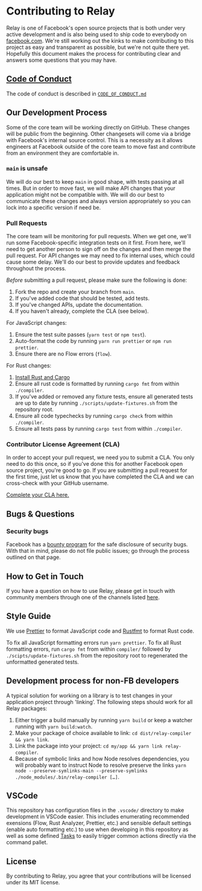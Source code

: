 # Contributing to Relay

Relay is one of Facebook's open source projects that is both under very active development and is also being used to ship code to everybody on [facebook.com](https://www.facebook.com). We're still working out the kinks to make contributing to this project as easy and transparent as possible, but we're not quite there yet. Hopefully this document makes the process for contributing clear and answers some questions that you may have.

## [Code of Conduct](https://code.facebook.com/codeofconduct)

The code of conduct is described in [`CODE_OF_CONDUCT.md`](CODE_OF_CONDUCT.md)

## Our Development Process

Some of the core team will be working directly on GitHub. These changes will be public from the beginning. Other changesets will come via a bridge with Facebook's internal source control. This is a necessity as it allows engineers at Facebook outside of the core team to move fast and contribute from an environment they are comfortable in.

### `main` is unsafe

We will do our best to keep `main` in good shape, with tests passing at all times. But in order to move fast, we will make API changes that your application might not be compatible with. We will do our best to communicate these changes and always version appropriately so you can lock into a specific version if need be.

### Pull Requests

The core team will be monitoring for pull requests. When we get one, we'll run some Facebook-specific integration tests on it first. From here, we'll need to get another person to sign off on the changes and then merge the pull request. For API changes we may need to fix internal uses, which could cause some delay. We'll do our best to provide updates and feedback throughout the process.

*Before* submitting a pull request, please make sure the following is done:

1. Fork the repo and create your branch from `main`.
2. If you've added code that should be tested, add tests.
3. If you've changed APIs, update the documentation.
4. If you haven't already, complete the CLA (see below).

For JavaScript changes:

1. Ensure the test suite passes (`yarn test` or `npm test`).
2. Auto-format the code by running `yarn run prettier` or `npm run prettier`.
3. Ensure there are no Flow errors (`flow`).

For Rust changes:

1. [Install Rust and Cargo](https://www.rust-lang.org/tools/install)
2. Ensure all rust code is formatted by running `cargo fmt` from within `./compiler`.
3. If you've added or removed any fixture tests, ensure all generated tests are up to date by running `./scripts/update-fixtures.sh` from the repository root.
4. Ensure all code typechecks by running `cargo check` from within `./compiler`.
5. Ensure all tests pass by running `cargo test` from within `./compiler`.

### Contributor License Agreement (CLA)

In order to accept your pull request, we need you to submit a CLA. You only need to do this once, so if you've done this for another Facebook open source project, you're good to go. If you are submitting a pull request for the first time, just let us know that you have completed the CLA and we can cross-check with your GitHub username.

[Complete your CLA here.](https://code.facebook.com/cla)

## Bugs & Questions

### Security bugs

Facebook has a [bounty program](https://www.facebook.com/whitehat/) for the safe disclosure of security bugs. With that in mind, please do not file public issues; go through the process outlined on that page.

## How to Get in Touch

If you have a question on how to use Relay, please get in touch with community members through one of the channels listed [here](https://relay.dev/help).

## Style Guide

We use [Prettier](https://prettier.io/) to format JavaScript code and [Rustfmt](https://rust-lang.github.io/rustfmt/) to format Rust code.

To fix all JavaScript formatting errors run `yarn prettier`. To fix all Rust formatting errors, run `cargo fmt` from within `compiler/` followed by `./scipts/update-fixtures.sh` from the repository root to regenerated the unformatted generated tests.

## Development process for non-FB developers

A typical solution for working on a library is to test changes in your application project through 'linking’. The
following steps should work for all Relay packages:

1. Either trigger a build manually by running `yarn build` or keep a watcher running with `yarn build:watch`.
1. Make your package of choice available to link: `cd dist/relay-compiler && yarn link`.
1. Link the package into your project: `cd my/app && yarn link relay-compiler`.
1. Because of symbolic links and how Node resolves dependencies, you will probably want to instruct Node to resolve
   preserve the links `yarn node --preserve-symlinks-main --preserve-symlinks ./node_modules/.bin/relay-compiler […]`.

## VSCode

This repository has configuration files in the `.vscode/` directory to make development in VSCode easier. This includes enumerating recommended exensions (Flow, Rust Analyzer, Prettier, etc.) and sensible default settings (enable auto formatting etc.) to use when developing in this repository as well as some defined [Tasks](https://code.visualstudio.com/docs/debugtest/tasks) to easily trigger common actions directly via the command pallet.

## License

By contributing to Relay, you agree that your contributions will be licensed under its MIT license.
